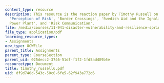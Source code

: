 ```yaml
---
content_type: resource
description: This resource is the reaction paper by Timothy Russell on the topics
  'Perception of Risk', 'Border Crossings', 'Swedish Aid and the Ignalina Nuclear
  Power Plant', and 'Risk Communication'.
file: /media/courses/11-941-disaster-vulnerability-and-resilience-spring-2005/df9d740d543c50c06fe562f943a772d6_timothy_russell6.pdf
file_type: application/pdf
learning_resource_types:
- Assignments
ocw_type: OCWFile
parent_title: Assignments
parent_type: CourseSection
parent_uid: 025decc2-3746-51df-f1f2-1fd5ad489b6e
resourcetype: Document
title: timothy_russell6.pdf
uid: df9d740d-543c-50c0-6fe5-62f943a772d6
---
```

